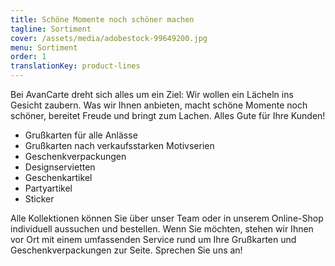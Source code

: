 ```yaml
---
title: Schöne Momente noch schöner machen
tagline: Sortiment
cover: /assets/media/adobestock-99649200.jpg
menu: Sortiment
order: 1
translationKey: product-lines
---
```

Bei AvanCarte dreht sich alles um ein Ziel: Wir wollen ein Lächeln ins Gesicht zaubern. Was wir Ihnen anbieten, macht schöne Momente noch schöner, bereitet Freude und bringt zum Lachen. Alles Gute für Ihre Kunden!

- Grußkarten für alle Anlässe
- Grußkarten nach verkaufsstarken Motivserien
- Geschenkverpackungen
- Designservietten
- Geschenkartikel
- Partyartikel
- Sticker

Alle Kollektionen können Sie über unser Team oder in unserem Online-Shop individuell aussuchen und bestellen. Wenn Sie möchten, stehen wir Ihnen vor Ort mit einem umfassenden Service rund um Ihre Grußkarten und Geschenkverpackungen zur Seite. Sprechen Sie uns an!
